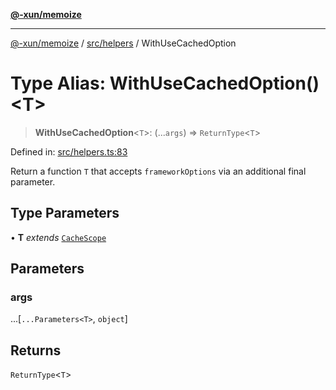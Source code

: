 [**@-xun/memoize**](../../../README.md)

***

[@-xun/memoize](../../../README.md) / [src/helpers](../README.md) / WithUseCachedOption

# Type Alias: WithUseCachedOption()\<T\>

> **WithUseCachedOption**\<`T`\>: (...`args`) => `ReturnType`\<`T`\>

Defined in: [src/helpers.ts:83](https://github.com/Xunnamius/memoize/blob/283d7337c9ac22bf4837dd729f73aabb00c33795/src/helpers.ts#L83)

Return a function `T` that accepts `frameworkOptions` via an additional final
parameter.

## Type Parameters

• **T** *extends* [`CacheScope`](CacheScope.md)

## Parameters

### args

...\[`...Parameters<T>`, `object`\]

## Returns

`ReturnType`\<`T`\>
